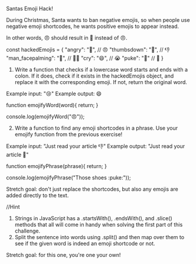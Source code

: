 Santas Emoji Hack!

During Christmas, Santa wants to ban negative emojis, so when people
use negative emoji shortcodes, he wants positive emojis to appear instead.

In other words, :angry: should result in 🎁 instead of 😠.


const hackedEmojis = {
    "angry":            "🎁",   // 😠
    "thumbsdown":       "👏",   // 👎  
    "man_facepalming":  "🎅",   // 🤦‍♂️
    "cry":              "‍😄",   // 😭
    "puke":             "🤩"    // 🤮
}


1. Write a function that checks if a lowercase word starts and 
ends with a colon. If it does, check if it exists in the hackedEmojis object, 
and replace it with the corresponding emoji. If not, return the original word.


Example input: ":cry:"
Example output: ‍😄


function emojifyWord(word){
    return;
}

console.log(emojifyWord(":angry:"));

2. Write a function to find any emoji shortcodes in a phrase.
Use your emojify function from the previous exercise!

Example input: "Just read your article :thumbsdown:"
Example output: "Just read your article 👏"


function emojifyPhrase(phrase){
    return;
}

console.log(emojifyPhrase("Those shoes :puke:"));

Stretch goal: don't just replace the shortcodes, but also 
any emojis are added directly to the text.


//Hint

1. Strings in JavaScript has a .startsWith(), .endsWith(), and .slice() methods
   that all will come in handy when solving the first part of this challenge.
2. Split the sentence into words using .split() and then map over them to see 
   if the given word is indeed an emoji shortcode or not.
   
Stretch goal: for this one, you're one your own!    
